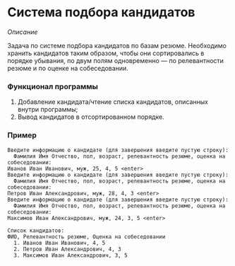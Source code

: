 # Система подбора кандидатов

*Описание*

Задача по системе подбора кандидатов по базам резюме.
Необходимо хранить кандидатов таким образом, чтобы они сортировались в порядке убывания, по двум полям одновременно — по 
релевантности резюме и по оценке на собеседовании.

### Функционал программы
1. Добавление кандидата/чтение списка кандидатов, описанных внутри программы;
2. Вывод кандидатов в отсортированном порядке.

### Пример
```
Введите информацию о кандидате (для завершения введите пустую строку):
  Фамилия Имя Отчество, пол, возраст, релевантность резюме, оценка на собеседовании:
Иванов Иван Иванович, муж, 25, 4, 5 <enter>
Введите информацию о кандидате (для завершения введите пустую строку):
  Фамилия Имя Отчество, пол, возраст, релевантность резюме, оценка на собеседовании:
Петров Иван Александрович, муж, 28, 4, 3 <enter>
Введите информацию о кандидате (для завершения введите пустую строку):
  Фамилия Имя Отчество, пол, возраст, релевантность резюме, оценка на собеседовании:
Максимов Иван Александрович, муж, 24, 3, 5 <enter>

Список кандидатов:
ФИО, Релевантность резюме, Оценка на собеседовании
  1. Иванов Иван Иванович, 4, 5
  2. Петров Иван Александрович, 4, 3
  3. Максимов Иван Александрович, 3, 5 
```
